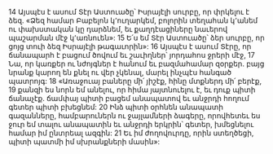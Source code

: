 14 Այսպէս է ասում Տէր Աստուածը՝
Իսրայէլի սուրբը, որ փրկելու է ձեզ.
«Ձեզ համար Բաբելոն կ՚ուղարկեմ,
բոլորին տեղահան կ՚անեմ ու փախստական կը դարձնեմ,
եւ քաղդէացիները նաւերով պաշարման մէջ կ՚առնուեն»:
15 Ե՛ս եմ Տէր Աստուածը՝
ձեր սուրբը, որ ցոյց տուի ձեզ Իսրայէլի թագաւորին»:
16 Այսպէս է ասում Տէրը, որ ճանապարհ է բացում ծովում
եւ շաւիղներ՝ յորդահոս ջրերի մէջ,
17 Նա, որ կառքեր ու նժոյգներ է հանում եւ բազմահամար զօրքեր.
բայց նրանք կարող են քնել ու վեր չկենալ,
մարել ինչպէս հանգած պատրոյգ:
18 «Առաջուայ բաները մի՛ յիշէք,
հինը մտքներդ մի՛ բերէք,
19 քանզի ես նորն եմ անելու, որ հիմա յայտնուելու է,
եւ դուք պիտի ճանաչէք.
ճամփայ պիտի բացեմ անապատով
եւ անջրդի հողում գետեր պիտի բխեցնեմ:
20 Ինձ պիտի օրհնեն անապատի գազանները,
համբարուներն ու ջայլամների ձագերը,
որովհետեւ ես ջուր եմ տալու անապատին
եւ անջրդի երկրին՝ գետեր, խմեցնելու համար իմ ընտրեալ ազգին:
21 Եւ իմ ժողովուրդը, որին ստեղծեցի,
պիտի պատմի իմ սխրանքների մասին»:
